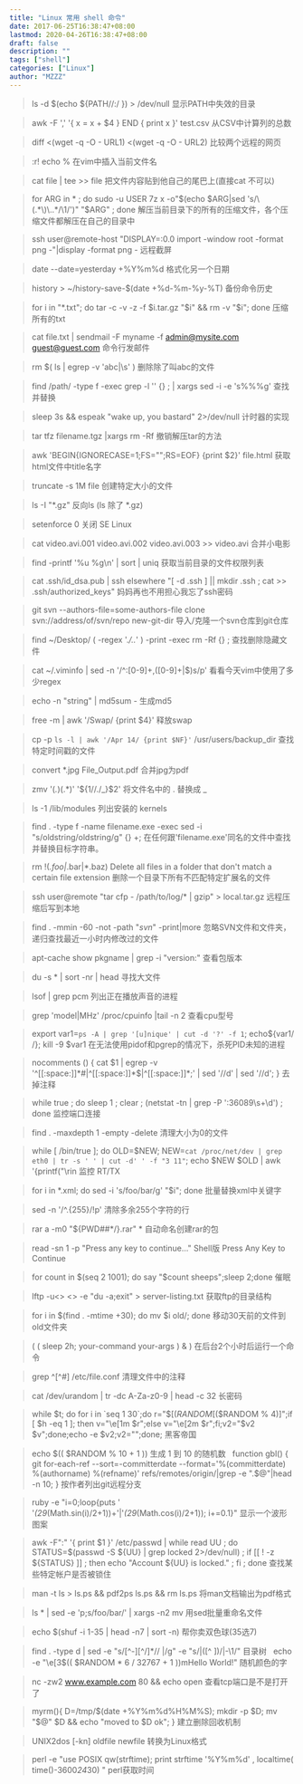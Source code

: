 ```yaml
---
title: "Linux 常用 shell 命令"
date: 2017-06-25T16:38:47+08:00
lastmod: 2020-04-26T16:38:47+08:00
draft: false
description: ""
tags: ["shell"]
categories: ["Linux"]
author: "MZZZ"
---
```

<!--more-->



> ls -d $(echo ${PATH//:/ }) > /dev/null 显示PATH中失效的目录 ​​​​

> awk -F ',' '{ x = x + $4 } END { print x }' test.csv 从CSV中计算列的总数

> diff <(wget -q -O - URL1) <(wget -q -O - URL2) 比较两个远程的网页 ​​​​

> :r! echo % 在vim中插入当前文件名

> cat file | tee >> file 把文件内容贴到他自己的尾巴上(直接cat 不可以)

> for ARG in * ; do sudo -u USER 7z x -o"$(echo $ARG|sed 's/\(.*\)\..*/\1/')" 
"$ARG" ; done 解压当前目录下的所有的压缩文件，各个压缩文件都解压在自己的目录中

> ssh user@remote-host "DISPLAY=:0.0 import -window root -format png -"|display 
-format png - 远程截屏 

> date --date=yesterday +%Y%m%d 格式化另一个日期 ​​​​

> history > ~/history-save-$(date +%d-%m-%y-%T) 备份命令历史

> for i in "*.txt"; do tar -c -v -z -f $i.tar.gz "$i" && rm -v "$i"; done 压缩所有的txt

>cat file.txt | sendmail -F myname -f admin@mysite.com guest@guest.com 命令行发邮件 

> rm $( ls | egrep -v 'abc|\s' ) 删除除了叫abc的文件 ​​​​

> find /path/ -type f -exec grep -l '<string of text>' {} \; | xargs sed -i -e 's%<string of text>%<new text string>%g' 查找并替换 ​​​​

> sleep 3s && espeak "wake up, you bastard" 2>/dev/null 计时器的实现

> tar tfz filename.tgz |xargs rm -Rf 撤销解压tar的方法 ​​​​

> awk 'BEGIN{IGNORECASE=1;FS="<title>|</title>";RS=EOF} {print $2}' file.html 获取html文件中title名字 ​​​​

> truncate -s 1M file 创建特定大小的文件 ​​​​

> ls -I "*.gz" 反向ls (ls 除了 *.gz) ​​​​

> setenforce 0 关闭 SE Linux ​​​​

> cat video.avi.001 video.avi.002 video.avi.003 >> video.avi 合并小电影 ​​​​

> find -printf '%u %g\n' | sort | uniq 获取当前目录的文件权限列表 ​​​​

> cat .ssh/id_dsa.pub | ssh elsewhere "[ -d .ssh ] || mkdir .ssh ; cat >> .ssh/authorized_keys" 妈妈再也不用担心我忘了ssh密码 ​​​​

> git svn --authors-file=some-authors-file clone svn://address/of/svn/repo new-git-dir 导入/克隆一个svn仓库到git仓库 ​​​​

> find ~/Desktop/ \( -regex '.*/\..*' \) -print -exec rm -Rf {} \; 查找删除隐藏文件 ​​​​

> cat ~/.viminfo  | sed -n '/^:[0-9]\+,\([0-9]\+\|\$\)s/p' 看看今天vim中使用了多少regex ​​​​

> echo -n "string" | md5sum - 生成md5 ​​​​

> free -m | awk '/Swap/ {print $4}' 释放swap

> cp -p `ls -l | awk '/Apr 14/ {print $NF}'` /usr/users/backup_dir 查找特定时间戳的文件 ​​​​ 

> convert *.jpg File_Output.pdf 合并jpg为pdf 

> zmv '(*.*)(.*)' '${1//./_}$2' 将文件名中的 . 替换成 _ 

> ls -1 /lib/modules 列出安装的 kernels ​​​​

> find . -type f -name filename.exe -exec sed -i "s/oldstring/oldstring/g" {} +; 在任何跟'filename.exe'同名的文件中查找并替换目标字符串。

> rm !(*.foo|*.bar|*.baz) Delete all files in a folder that don't match a 
certain file extension
删除一个目录下所有不匹配特定扩展名的文件 ​​​​

> ssh user@remote "tar cfp - /path/to/log/* | gzip" > local.tar.gz 远程压缩后写到本地 ​​​​

> find . -mmin -60 -not -path "*svn*" -print|more 忽略SVN文件和文件夹，递归查找最近一小时内修改过的文件 ​​​​

> apt-cache show pkgname | grep -i "version:" 查看包版本 ​​​​

> du -s * | sort -nr | head 寻找大文件 ​​​​

> lsof | grep pcm 列出正在播放声音的进程 ​​​​

> grep 'model\|MHz' /proc/cpuinfo  |tail -n 2 查看cpu型号 ​​​​

> export var1=`ps -A | grep '[u]nique' | cut -d '?' -f 1`; echo${var1/ /}; kill -9 $var1 在无法使用pidof和pgrep的情况下，杀死PID未知的进程

> nocomments () { cat $1 | egrep -v '^[[:space:]]*#|^[[:space:]]*$|^[[:space:]]*;' | sed '/<!--.*-->/d' | sed '/<!--/,/-->/d'; } 去掉注释 ​​​​

> while true ; do  sleep 1 ; clear ;  (netstat -tn | grep -P ':36089\s+\d') ;  done 监控端口连接 ​​​​

> find . -maxdepth 1 -empty -delete 清理大小为0的文件 ​​​​

> while [ /bin/true ]; do OLD=$NEW; NEW=`cat /proc/net/dev | grep eth0 | tr -s ' ' | cut -d' ' -f "3 11"`; echo $NEW $OLD | awk '{printf("\rin 监控 RT/TX ​​​​

> for i in *.xml; do sed -i 's/foo/bar/g' "$i"; done 批量替换xml中关键字

> sed -n '/^.\{255\}/!p' 清除多余255个字符的行 

> rar a -m0 "${PWD##*/}.rar" * 自动命名创建rar的包 ​​​​

> read -sn 1 -p "Press any key to continue..." Shell版 Press Any Key to Continue

> for count in $(seq 2 1001); do say "$count sheeps";sleep 2;done 催眠 

> lftp -u<<credentials>> <<server>> -e "du -a;exit" > server-listing.txt 获取ftp的目录结构 ​​​​

> for i in $(find . -mtime +30); do mv $i old/; done 移动30天前的文件到old文件夹

> ( ( sleep 2h; your-command your-args ) & ) 在后台2个小时后运行一个命令 

> grep ^[^#] /etc/file.conf 清理文件中的注释 

> cat /dev/urandom | tr -dc A-Za-z0-9 | head -c 32 长密码

> while $t; do for i in `seq 1 30`;do r="$[($RANDOM % 2)]";h="$[($RANDOM % 4)]";if [ $h -eq 1 ]; then v="\e[1m $r";else v="\e[2m $r";fi;v2="$v2 $v";done;echo -e $v2;v2="";done; 黑客帝国 ​​​​

> echo $(( $RANDOM % 10 + 1 )) 生成 1 到 10 的随机数 ​​​​
​​​​
> function gbl() { git for-each-ref --sort=-committerdate --format='%(committerdate) %(authorname) %(refname)' refs/remotes/origin/|grep -e ".$@"|head -n 10; } 按作者列出git远程分支

> ruby -e "i=0;loop{puts ' '*(29*(Math.sin(i)/2+1))+'|'*(29*(Math.cos(i)/2+1)); i+=0.1}" 显示一个波形图案 ​​​​

> awk -F":" '{ print $1 }' /etc/passwd | while read UU ; do STATUS=$(passwd -S ${UU} | grep locked 2>/dev/null) ; if [[ ! -z ${STATUS} ]] ; then echo "Account ${UU} is locked." ; fi ; done 查找某些特定帐户是否被锁住 ​​​​

> man -t ls > ls.ps && pdf2ps ls.ps && rm ls.ps 将man文档输出为pdf格式 ​​​​

> ls * | sed -e 'p;s/foo/bar/' | xargs -n2 mv 用sed批量重命名文件 ​​​​

> echo $(shuf -i 1-35 | head -n7 | sort -n) 帮你卖双色球(35选7) ​​​​

> find . -type d | sed -e "s/[^-][^\/]*\//  |/g" -e "s/|\([^ ]\)/|-\1/" 目录树 ​​​​
​​​​
> echo -e "\e[3$(( $RANDOM * 6 / 32767 + 1 ))mHello World!" 随机颜色的字

> nc -zw2 www.example.com 80 && echo open 查看tcp端口是不是打开了 ​​​​

> myrm(){ D=/tmp/$(date +%Y%m%d%H%M%S); mkdir -p $D; mv "$@" $D && echo "moved to $D ok"; }  建立删除回收机制

> UNIX2dos [-kn] oldfile newfile  转换为Linux格式

> perl -e "use POSIX qw(strftime); print strftime '%Y%m%d' , localtime( time()-3600*24*30) "  perl获取时间